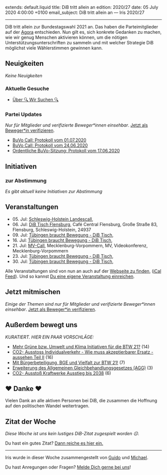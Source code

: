 
extends: default.liquid
title: DiB tritt allein an
edition: 2020/27
date: 05 July 2020 4:00:00 +0100
email_subject: DiB tritt allein an — Iris 2020/27

---
DiB tritt allein zur Bundestagswahl 2021 an. Das haben die Parteimitglieder auf der [Agora](https://abstimmen.bewegung.jetzt/agora) entschieden.
Nun gilt es, sich konkrete Gedanken zu machen, wie wir genug Menschen aktivieren können, um die nötigen Unterstützungsunterschriften zu sammeln und mit welcher Strategie DiB möglichst viele Wählerstimmen gewinnen kann.

## Neuigkeiten

_Keine Neuigkeiten_

### Aktuelle Gesuche

 - [Über 🔍 Wir Suchen 🔍](https://marktplatz.bewegung.jetzt/t/ueber-wir-suchen/8837)

### Partei Updates

_Nur für Mitglieder und verifizierte Beweger\*innen einsehbar_. [Jetzt als Beweger\*in verifizieren](https://bewegung.jetzt/bewegerin-werden/).

 - [BuVo Call: Protokoll vom 01.07.2020](https://marktplatz.bewegung.jetzt/t/buvo-call-protokoll-vom-01-07-2020/34711)
 - [BuVo Call: Protokoll vom 24.06.2020](https://marktplatz.bewegung.jetzt/t/buvo-call-protokoll-vom-24-06-2020/34685)
 - [Ordentliche BuVo-Sitzung: Protokoll vom 17.06.2020](https://marktplatz.bewegung.jetzt/t/ordentliche-buvo-sitzung-protokoll-vom-17-06-2020/34653)

## Initiativen

### zur Abstimmung
_Es gibt aktuell keine Initiativen zur Abstimmung_

## Veranstaltungen

 - 05.&nbsp;Jul: [Schleswig-Holstein Landescall](https://bewegung.jetzt/veranstaltungen/schleswig-holstein-landescall/), 
 - 06.&nbsp;Jul: [DiB Tisch Flensburg](https://bewegung.jetzt/veranstaltungen/dib-tisch-flensburg/), Café Central Flensburg, Große Straße 83, Flensburg, Schleswig-Holstein, 24937
 - 09.&nbsp;Jul: [Tübingen braucht Bewegung - DiB Tisch](https://bewegung.jetzt/veranstaltungen/tuebingen-braucht-bewegung-dib-tisch-2-2020-07-09/), 
 - 16.&nbsp;Jul: [Tübingen braucht Bewegung - DiB Tisch](https://bewegung.jetzt/veranstaltungen/tuebingen-braucht-bewegung-dib-tisch-2-2020-07-16/), 
 - 21.&nbsp;Jul: [MV-Call](https://bewegung.jetzt/veranstaltungen/mv-call/), Mecklenburg-Vorpommern, MV, Videokonferenz, Mecklenburg-Vorpommern
 - 23.&nbsp;Jul: [Tübingen braucht Bewegung - DiB Tisch](https://bewegung.jetzt/veranstaltungen/tuebingen-braucht-bewegung-dib-tisch-2-2020-07-23/), 
 - 30.&nbsp;Jul: [Tübingen braucht Bewegung - DiB Tisch](https://bewegung.jetzt/veranstaltungen/tuebingen-braucht-bewegung-dib-tisch-2-2020-07-30/),


Alle Veranstaltungen sind von nun an auch auf der [Webseite zu finden](https://bewegung.jetzt/veranstaltungen/), ([iCal Feed](https://bewegung.jetzt/?ical=1)). Und so kannst [Du eine eigene Veranstaltung einreichen](https://marktplatz.bewegung.jetzt/t/eine-veranstaltung-auf-der-webseite-einreichen/21379).

## Jetzt mitmischen

_Einige der Themen sind nur für Mitglieder und verifizierte Beweger\*innen einsehbar_. [Jetzt als Beweger\*in verifizieren](https://bewegung.jetzt/bewegerin-werden/).


## Außerdem bewegt uns

_KURATIERT. HIER EIN PAAR VORSCHLÄGE:_
 - [Mehr Grüne bzw. Umwelt und Klima Initiativen für die BTW 21?](https://marktplatz.bewegung.jetzt/t/mehr-gruene-bzw-umwelt-und-klima-initiativen-fuer-die-btw-21/34700) (14)
 - [CO2- Ausstoss Individualverkehr - Wie muss akzeptierbarer Ersatz - aussehen Teil II](https://marktplatz.bewegung.jetzt/t/co2-ausstoss-individualverkehr-wie-muss-akzeptierbarer-ersatz-aussehen-teil-ii/34709) (16)
 - [Mit Bürgerbeteiligung, BGE und Vielfalt zur BTW 21!](https://marktplatz.bewegung.jetzt/t/mit-buergerbeteiligung-bge-und-vielfalt-zur-btw-21/34713) (7)
 - [Erweiterung des Allgemeinen Gleichbehandlungsgesetzes (AGG)](https://marktplatz.bewegung.jetzt/t/erweiterung-des-allgemeinen-gleichbehandlungsgesetzes-agg/34721) (3)
 - [CO2- Ausstoß Kraftwerke Ausstieg bis 2038](https://marktplatz.bewegung.jetzt/t/co2-ausstoss-kraftwerke-ausstieg-bis-2038/34737) (6)

## ❤️ Danke ❤️
Vielen Dank an alle aktiven Personen bei DiB, die zusammen die Hoffnung auf den politischen Wandel weitertragen.

## Zitat der Woche
_Diese Woche ist uns kein lustiges DiB-Zitat zugespielt worden ☹._

Du hast ein gutes Zitat? [Dann reiche es hier ein.](https://marktplatz.bewegung.jetzt/t/lustige-dib-zitate/10175)


---

Iris wurde in dieser Woche zusammengestellt von [Guido](https://marktplatz.bewegung.jetzt/u/Guido/) und [Michael](https://marktplatz.bewegung.jetzt/u/MichaelVoss/).

Du hast Anregungen oder Fragen? [Melde Dich gerne bei uns](https://marktplatz.bewegung.jetzt/t/neu-iris-die-woechtliche-zusammenfasssung-zum-sonntagsbrunch/10990)!

